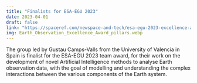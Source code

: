 ```yaml
---
title: "Finalists for ESA-EGU 2023"
date: 2023-04-01
draft: false
link: "https://spaceref.com/newspace-and-tech/esa-egu-2023-excellence-award-winners/"
img: Earth_Observation_Excellence_Award_pillars.webp
---
```


The group led by Gustau Camps-Valls from the University of Valencia in Spain is finalist for the ESA-EGU 2023 team award, for their work on the development of novel Artificial Intelligence methods to analyse Earth observation data, with the goal of modelling and understanding the complex interactions between the various components of the Earth system.
